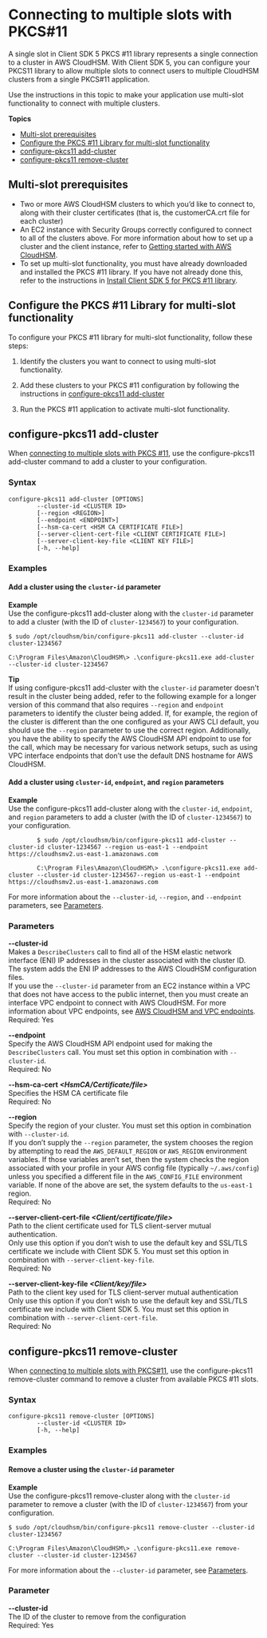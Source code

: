 # Connecting to multiple slots with PKCS\#11<a name="pkcs11-library-configs-multi-slot"></a>

A single slot in Client SDK 5 PKCS \#11 library represents a single connection to a cluster in AWS CloudHSM\. With Client SDK 5, you can configure your PKCS11 library to allow multiple slots to connect users to multiple CloudHSM clusters from a single PKCS\#11 application\. 

Use the instructions in this topic to make your application use multi\-slot functionality to connect with multiple clusters\.

**Topics**
+ [Multi\-slot prerequisites](#pkcs11-multi-slot-prereqs)
+ [Configure the PKCS \#11 Library for multi\-slot functionality](#pkcs11-multi-slot-config-run)
+ [configure\-pkcs11 add\-cluster](#pkcs11-multi-slot-add-cluster)
+ [configure\-pkcs11 remove\-cluster](#pkcs11-multi-slot-remove-cluster)

## Multi\-slot prerequisites<a name="pkcs11-multi-slot-prereqs"></a>
+ Two or more AWS CloudHSM clusters to which you’d like to connect to, along with their cluster certificates \(that is, the customerCA\.crt file for each cluster\)
+ An EC2 instance with Security Groups correctly configured to connect to all of the clusters above\. For more information about how to set up a cluster and the client instance, refer to [Getting started with AWS CloudHSM](getting-started.md)\.
+ To set up multi\-slot functionality, you must have already downloaded and installed the PKCS \#11 library\. If you have not already done this, refer to the instructions in [Install Client SDK 5 for PKCS \#11 library](pkcs11-library-install.md)\.

## Configure the PKCS \#11 Library for multi\-slot functionality<a name="pkcs11-multi-slot-config-run"></a>

To configure your PKCS \#11 library for multi\-slot functionality, follow these steps:

1. Identify the clusters you want to connect to using multi\-slot functionality\.

1. Add these clusters to your PKCS \#11 configuration by following the instructions in [configure\-pkcs11 add\-cluster](#pkcs11-multi-slot-add-cluster)

1. Run the PKCS \#11 application to activate multi\-slot functionality\.

## configure\-pkcs11 add\-cluster<a name="pkcs11-multi-slot-add-cluster"></a>

When [connecting to multiple slots with PKCS \#11](#pkcs11-library-configs-multi-slot), use the configure\-pkcs11 add\-cluster command to add a cluster to your configuration\.

### Syntax<a name="pkcs11-multi-slot-add-cluster-syntax"></a>

```
configure-pkcs11 add-cluster [OPTIONS]
        --cluster-id <CLUSTER ID> 
        [--region <REGION>]
        [--endpoint <ENDPOINT>]
        [--hsm-ca-cert <HSM CA CERTIFICATE FILE>]
        [--server-client-cert-file <CLIENT CERTIFICATE FILE>]
        [--server-client-key-file <CLIENT KEY FILE>]
        [-h, --help]
```

### Examples<a name="pkcs11-multi-slot-add-cluster-examples"></a>

#### Add a cluster using the `cluster-id` parameter<a name="w13aac21c13c31b7c13b7b3b1"></a>

**Example**  
 Use the configure\-pkcs11 add\-cluster along with the `cluster-id` parameter to add a cluster \(with the ID of `cluster-1234567`\) to your configuration\.   

```
$ sudo /opt/cloudhsm/bin/configure-pkcs11 add-cluster --cluster-id cluster-1234567
```

```
C:\Program Files\Amazon\CloudHSM\> .\configure-pkcs11.exe add-cluster --cluster-id cluster-1234567
```

**Tip**  
If using configure\-pkcs11 add\-cluster with the `cluster-id` parameter doesn't result in the cluster being added, refer to the following example for a longer version of this command that also requires `--region` and `endpoint` parameters to identify the cluster being added\. If, for example, the region of the cluster is different than the one configured as your AWS CLI default, you should use the `--region` parameter to use the correct region\. Additionally, you have the ability to specify the AWS CloudHSM API endpoint to use for the call, which may be necessary for various network setups, such as using VPC interface endpoints that don’t use the default DNS hostname for AWS CloudHSM\.

#### Add a cluster using `cluster-id`, `endpoint`, and `region` parameters<a name="w13aac21c13c31b7c13b7b3b3"></a>

**Example**  
 Use the configure\-pkcs11 add\-cluster along with the `cluster-id`, `endpoint`, and `region` parameters to add a cluster \(with the ID of `cluster-1234567`\) to your configuration\.   

```
        $ sudo /opt/cloudhsm/bin/configure-pkcs11 add-cluster --cluster-id cluster-1234567 --region us-east-1 --endpoint https://cloudhsmv2.us-east-1.amazonaws.com
```

```
        C:\Program Files\Amazon\CloudHSM\> .\configure-pkcs11.exe add-cluster --cluster-id cluster-1234567--region us-east-1 --endpoint https://cloudhsmv2.us-east-1.amazonaws.com
```

For more information about the `--cluster-id`, `--region`, and `--endpoint` parameters, see [Parameters](configure-sdk-5.md#configure-tool-params5)\.

### Parameters<a name="pkcs11-multi-slot-add-cluster-parameters"></a>

**\-\-cluster\-id *<Cluster ID>***  
 Makes a `DescribeClusters` call to find all of the HSM elastic network interface \(ENI\) IP addresses in the cluster associated with the cluster ID\. The system adds the ENI IP addresses to the AWS CloudHSM configuration files\.  
If you use the `--cluster-id` parameter from an EC2 instance within a VPC that does not have access to the public internet, then you must create an interface VPC endpoint to connect with AWS CloudHSM\. For more information about VPC endpoints, see [AWS CloudHSM and VPC endpoints](cloudhsm-vpc-endpoint.md)\.
Required: Yes

**\-\-endpoint *<Endpoint>***  
Specify the AWS CloudHSM API endpoint used for making the `DescribeClusters` call\. You must set this option in combination with `--cluster-id`\.   
Required: No

**\-\-hsm\-ca\-cert *<HsmCA/Certificate/file>***  
Specifies the HSM CA certificate file  
Required: No

**\-\-region *<Region>***  
Specify the region of your cluster\. You must set this option in combination with `--cluster-id`\.  
If you don’t supply the `--region` parameter, the system chooses the region by attempting to read the `AWS_DEFAULT_REGION` or `AWS_REGION` environment variables\. If those variables aren’t set, then the system checks the region associated with your profile in your AWS config file \(typically `~/.aws/config`\) unless you specified a different file in the `AWS_CONFIG_FILE` environment variable\. If none of the above are set, the system defaults to the `us-east-1` region\.  
Required: No

**\-\-server\-client\-cert\-file *<Client/certificate/file>***  
 Path to the client certificate used for TLS client\-server mutual authentication\.   
 Only use this option if you don’t wish to use the default key and SSL/TLS certificate we include with Client SDK 5\. You must set this option in combination with `--server-client-key-file`\.   
Required: No

**\-\-server\-client\-key\-file *<Client/key/file>***  
 Path to the client key used for TLS client\-server mutual authentication   
 Only use this option if you don’t wish to use the default key and SSL/TLS certificate we include with Client SDK 5\. You must set this option in combination with `--server-client-cert-file`\.   
Required: No

## configure\-pkcs11 remove\-cluster<a name="pkcs11-multi-slot-remove-cluster"></a>

When [connecting to multiple slots with PKCS\#11](#pkcs11-library-configs-multi-slot), use the configure\-pkcs11 remove\-cluster command to remove a cluster from available PKCS \#11 slots\.

### Syntax<a name="pkcs11-multi-slot-remove-cluster-syntax"></a>

```
configure-pkcs11 remove-cluster [OPTIONS]
        --cluster-id <CLUSTER ID>
        [-h, --help]
```

### Examples<a name="pkcs11-multi-slot-remove-cluster-examples"></a>

#### Remove a cluster using the `cluster-id` parameter<a name="w13aac21c13c31b7c15b7b3b1"></a>

**Example**  
 Use the configure\-pkcs11 remove\-cluster along with the `cluster-id` parameter to remove a cluster \(with the ID of `cluster-1234567`\) from your configuration\.   

```
$ sudo /opt/cloudhsm/bin/configure-pkcs11 remove-cluster --cluster-id cluster-1234567
```

```
C:\Program Files\Amazon\CloudHSM\> .\configure-pkcs11.exe remove-cluster --cluster-id cluster-1234567
```

For more information about the `--cluster-id` parameter, see [Parameters](configure-sdk-5.md#configure-tool-params5)\.

### Parameter<a name="pkcs11-multi-slot-remove-cluster-parameters"></a>

**\-\-cluster\-id *<Cluster ID>***  
 The ID of the cluster to remove from the configuration  
Required: Yes